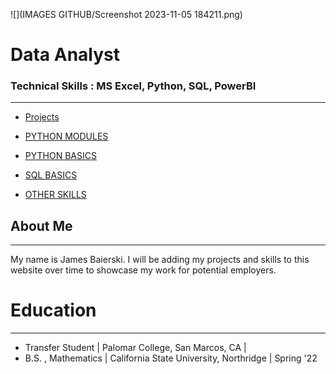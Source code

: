 ![](IMAGES GITHUB/Screenshot 2023-11-05 184211.png)

# Data Analyst

### Technical Skills : MS Excel, Python, SQL, PowerBI

* * *

* [Projects](Projects.md)

* [PYTHON MODULES](Modules.md)

* [PYTHON BASICS](Python.md)

* [SQL BASICS](SQL.md)

* [OTHER SKILLS](Misc.md)



## About Me
* * *

My name is James Baierski. I will be adding my projects and skills to this website over time to showcase my work for potential employers.

# Education
* * *
- Transfer Student | Palomar College, San Marcos, CA |
- B.S. , Mathematics | California State University, Northridge | Spring '22

